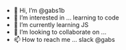 - 👋 Hi, I’m @gabs1b
- 👀 I’m interested in ... learning to code 
- 🌱 I’m currently learning JS
- 💞️ I’m looking to collaborate on ...
- 📫 How to reach me ... slack @gabs

<!---
gabs1b/gabs1b is a ✨ special ✨ repository because its `README.md` (this file) appears on your GitHub profile.
You can click the Preview link to take a look at your changes.
--->
